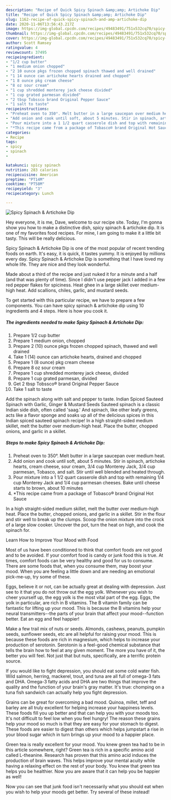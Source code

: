 ```yaml
---
description: "Recipe of Quick Spicy Spinach &amp;amp; Artichoke Dip"
title: "Recipe of Quick Spicy Spinach &amp;amp; Artichoke Dip"
slug: 1162-recipe-of-quick-spicy-spinach-and-amp-artichoke-dip
date: 2020-11-06T13:56:43.217Z
image: https://img-global.cpcdn.com/recipes/49483491/751x532cq70/spicy-spinach-artichoke-dip-recipe-main-photo.jpg
thumbnail: https://img-global.cpcdn.com/recipes/49483491/751x532cq70/spicy-spinach-artichoke-dip-recipe-main-photo.jpg
cover: https://img-global.cpcdn.com/recipes/49483491/751x532cq70/spicy-spinach-artichoke-dip-recipe-main-photo.jpg
author: Scott Ramsey
ratingvalue: 4
reviewcount: 37495
recipeingredient:
- "1/2 cup butter"
- "1 medium onion chopped"
- "2 10 ounce pkgs frozen chopped spinach thawed and well drained"
- "1 14 ounce can artichoke hearts drained and chopped"
- "1 8 ounce pkg cream cheese"
- "8 oz sour cream"
- "1 cup shredded monterey jack cheese divided"
- "1 cup grated parmesan divided"
- "2 tbsp Tobssco brand Original Pepper Sauce"
- "1 salt to taste"
recipeinstructions:
- "Preheat oven to 350°. Melt butter in a large saucepan over medium heat."
- "Add onion and cook until soft, about 5 minutes. Stir in spinach, artichoke hearts, cream cheese, sour cream, 3/4 cup Monterey Jack, 3/4 cup parmesan, Tobasco, and salt. Stir until well blended and heated through."
- "Pour mixture into a 1 1/2 quart casserole dish and top with remaining 1/4 cup Monterey Jack and 1/4 cup parmesan cheeses. Bake until cheese starts to brown, about 10 minutes"
- "*This recipe came from a package of Tobasco® brand Original Hot Sauce"
categories:
- Recipe
tags:
- spicy
- spinach
- 

katakunci: spicy spinach  
nutrition: 283 calories
recipecuisine: American
preptime: "PT14M"
cooktime: "PT58M"
recipeyield: "3"
recipecategory: Lunch

---
```



![Spicy Spinach &amp; Artichoke Dip](https://img-global.cpcdn.com/recipes/49483491/751x532cq70/spicy-spinach-artichoke-dip-recipe-main-photo.jpg)

Hey everyone, it is me, Dave, welcome to our recipe site. Today, I'm gonna show you how to make a distinctive dish, spicy spinach &amp; artichoke dip. It is one of my favorites food recipes. For mine, I am going to make it a little bit tasty. This will be really delicious.

Spicy Spinach &amp; Artichoke Dip is one of the most popular of recent trending foods on earth. It's easy, it is quick, it tastes yummy. It is enjoyed by millions every day. Spicy Spinach &amp; Artichoke Dip is something that I have loved my whole life. They are nice and they look wonderful.

Made about a third of the recipe and just nuked it for a minute and a half (and that was plenty of time). Since I didn&#39;t use pepper jack I added in a few red pepper flakes for spiciness. Heat ghee in a large skillet over medium-high heat. Add scallions, chiles, garlic, and mustard seeds.


To get started with this particular recipe, we have to prepare a few components. You can have spicy spinach &amp; artichoke dip using 10 ingredients and 4 steps. Here is how you cook it.

<!--inarticleads1-->

##### The ingredients needed to make Spicy Spinach &amp; Artichoke Dip:

1. Prepare 1/2 cup butter
1. Prepare 1 medium onion, chopped
1. Prepare 2 (10) ounce pkgs frozen chopped spinach, thawed and well drained
1. Take 1 (14) ounce can artichoke hearts, drained and chopped
1. Prepare 1 (8 ounce) pkg cream cheese
1. Prepare 8 oz sour cream
1. Prepare 1 cup shredded monterey jack cheese, divided
1. Prepare 1 cup grated parmesan, divided
1. Get 2 tbsp Tobssco® brand Original Pepper Sauce
1. Take 1 salt to taste


Add the spinach along with salt and pepper to taste. Indian Spiced Sauteed Spinach with Garlic, Ginger &amp; Mustard Seeds Sauteed spinach is a classic Indian side dish, often called &#39;saag.&#39; And spinach, like other leafy greens, acts like a flavor sponge and soaks up all of the delicious spices in this Indian spiced sauteed spinach recipe! In a high straight-sided medium skillet, melt the butter over medium-high heat. Place the butter, chopped onions, and garlic in a skillet. 

<!--inarticleads2-->

##### Steps to make Spicy Spinach &amp; Artichoke Dip:

1. Preheat oven to 350°. Melt butter in a large saucepan over medium heat.
1. Add onion and cook until soft, about 5 minutes. Stir in spinach, artichoke hearts, cream cheese, sour cream, 3/4 cup Monterey Jack, 3/4 cup parmesan, Tobasco, and salt. Stir until well blended and heated through.
1. Pour mixture into a 1 1/2 quart casserole dish and top with remaining 1/4 cup Monterey Jack and 1/4 cup parmesan cheeses. Bake until cheese starts to brown, about 10 minutes
1. *This recipe came from a package of Tobasco® brand Original Hot Sauce


In a high straight-sided medium skillet, melt the butter over medium-high heat. Place the butter, chopped onions, and garlic in a skillet. Stir in the flour and stir well to break up the clumps. Scoop the onion mixture into the crock of a large slow cooker. Uncover the pot, turn the heat on high, and cook the spinach for. 

Learn How to Improve Your Mood with Food


Most of us have been conditioned to think that comfort foods are not good and to be avoided. If your comfort food is candy or junk food this is true. At times, comfort foods can be very healthy and good for us to consume. There are some foods that, when you consume them, may boost your mood. When you are feeling a little down and are needing an emotional pick-me-up, try some of these.

Eggs, believe it or not, can be actually great at dealing with depression. Just see to it that you do not throw out the egg yolk. Whenever you wish to cheer yourself up, the egg yolk is the most vital part of the egg. Eggs, the yolk in particular, are rich in B vitamins. The B vitamin family can be fantastic for lifting up your mood. This is because the B vitamins help your neural transmitters--the parts of your brain that affect your mood--function better. Eat an egg and feel happier!

Make a few trail mix of nuts or seeds. Almonds, cashews, peanuts, pumpkin seeds, sunflower seeds, etc are all helpful for raising your mood. This is because these foods are rich in magnesium, which helps to increase your production of serotonin. Serotonin is a feel-good chemical substance that tells the brain how to feel at any given moment. The more you have of it, the better you will feel. Not just that but nuts, specifically, are a terrific protein source.

If you would like to fight depression, you should eat some cold water fish. Wild salmon, herring, mackerel, trout, and tuna are all full of omega-3 fats and DHA. Omega-3 fatty acids and DHA are two things that improve the quality and the function of your brain's gray matter. It's true: chomping on a tuna fish sandwich can actually help you fight depression. 

Grains can be great for overcoming a bad mood. Quinoa, millet, teff and barley are all truly excellent for helping increase your happiness levels. These foods fill you up better and that can help you with your moods too. It's not difficult to feel low when you feel hungry! The reason these grains help your mood so much is that they are easy for your stomach to digest. These foods are easier to digest than others which helps jumpstart a rise in your blood sugar which in turn brings up your mood to a happier place.

Green tea is really excellent for your mood. You knew green tea had to be in this article somewhere, right? Green tea is rich in a specific amino acid called L-theanine. Research has proven that this amino acid induces the production of brain waves. This helps improve your mental acuity while having a relaxing effect on the rest of your body. You knew that green tea helps you be healthier. Now you are aware that it can help you be happier as well!

Now you can see that junk food isn't necessarily what you should eat when you wish to help your moods get better. Try several of these instead!

